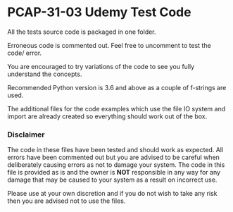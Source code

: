 # **PCAP-31-03 Udemy Test Code**

All the tests source code is packaged in one folder. 

Erroneous code is commented out. Feel free to uncomment to test the code/ error. 

You are encouraged to try variations of the code to see you fully understand the concepts.

Recommended Python version is 3.6 and above as a couple of f-strings are used.

The additional files for the code examples which use the file IO system and import are already created so everything should work out of the box.

### **Disclaimer**
The code in these files have been tested and should work as expected. All errors have been commented out but you are advised to be careful when deliberately causing errors as not to damage your system. The code in this file is provided as is and the owner is **NOT** responsible in any way for any damage that may be caused to your system as a result on incorrect use. 

Please use at your own discretion and if you do not wish to take any risk then you are advised not to use the files.